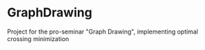 # GraphDrawing
Project for the pro-seminar "Graph Drawing", implementing optimal crossing minimization
